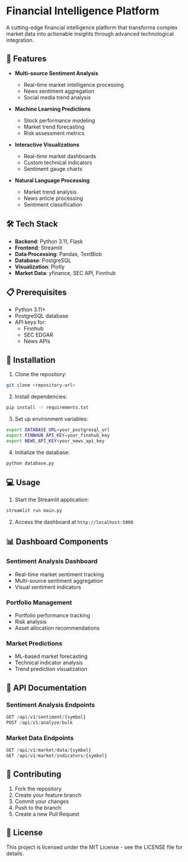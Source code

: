 # Financial Intelligence Platform

A cutting-edge financial intelligence platform that transforms complex market data into actionable insights through advanced technological integration.

## 🚀 Features

- **Multi-source Sentiment Analysis**
  - Real-time market intelligence processing
  - News sentiment aggregation
  - Social media trend analysis

- **Machine Learning Predictions**
  - Stock performance modeling
  - Market trend forecasting
  - Risk assessment metrics

- **Interactive Visualizations**
  - Real-time market dashboards
  - Custom technical indicators
  - Sentiment gauge charts

- **Natural Language Processing**
  - Market trend analysis
  - News article processing
  - Sentiment classification

## 🛠️ Tech Stack

- **Backend**: Python 3.11, Flask
- **Frontend**: Streamlit
- **Data Processing**: Pandas, TextBlob
- **Database**: PostgreSQL
- **Visualization**: Plotly
- **Market Data**: yfinance, SEC API, Finnhub

## 📋 Prerequisites

- Python 3.11+
- PostgreSQL database
- API keys for:
  - Finnhub
  - SEC EDGAR
  - News APIs

## 🔧 Installation

1. Clone the repository:
```bash
git clone <repository-url>
```

2. Install dependencies:
```bash
pip install -r requirements.txt
```

3. Set up environment variables:
```bash
export DATABASE_URL=your_postgresql_url
export FINNHUB_API_KEY=your_finnhub_key
export NEWS_API_KEY=your_news_api_key
```

4. Initialize the database:
```bash
python database.py
```

## 💻 Usage

1. Start the Streamlit application:
```bash
streamlit run main.py
```

2. Access the dashboard at `http://localhost:5000`

## 📊 Dashboard Components

### Sentiment Analysis Dashboard
- Real-time market sentiment tracking
- Multi-source sentiment aggregation
- Visual sentiment indicators

### Portfolio Management
- Portfolio performance tracking
- Risk analysis
- Asset allocation recommendations

### Market Predictions
- ML-based market forecasting
- Technical indicator analysis
- Trend prediction visualization

## 🔑 API Documentation

### Sentiment Analysis Endpoints
```python
GET /api/v1/sentiment/{symbol}
POST /api/v1/analyze/bulk
```

### Market Data Endpoints
```python
GET /api/v1/market/data/{symbol}
GET /api/v1/market/indicators/{symbol}
```

## 🤝 Contributing

1. Fork the repository
2. Create your feature branch
3. Commit your changes
4. Push to the branch
5. Create a new Pull Request

## 📝 License

This project is licensed under the MIT License - see the LICENSE file for details.
